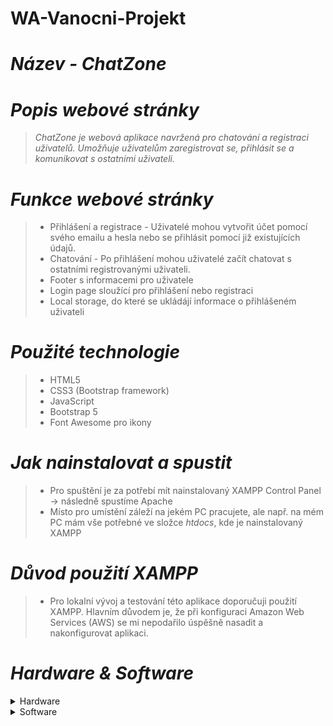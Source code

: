 # WA-Vanocni-Projekt
# *Název - ChatZone*

# *Popis webové stránky*
> *ChatZone je webová aplikace navržená pro chatování a registraci uživatelů. Umožňuje uživatelům zaregistrovat se, přihlásit se a komunikovat s ostatními uživateli.*

# *Funkce webové stránky*
> - Přihlášení a registrace - Uživatelé mohou vytvořit účet pomocí svého emailu a hesla nebo se přihlásit pomocí již existujících údajů.
> - Chatování - Po přihlášení mohou uživatelé začít chatovat s ostatními registrovanými uživateli.
> - Footer s informacemi pro uživatele
> - Login page sloužící pro přihlášení nebo registraci
> - Local storage, do které se ukládájí informace o přihlášeném uživateli

# *Použité technologie*
> - HTML5
> - CSS3 (Bootstrap framework)
> - JavaScript
> - Bootstrap 5
> - Font Awesome pro ikony

# *Jak nainstalovat a spustit*
> - Pro spuštění je za potřebí mít nainstalovaný XAMPP Control Panel -> následně spustíme Apache
> - Místo pro umístění záleží na jekém PC pracujete, ale např. na mém PC mám vše potřebné ve složce *htdocs*, kde je nainstalovaný XAMPP

# *Důvod použití XAMPP*
> - Pro lokalní vývoj a testování této aplikace doporučuji použití XAMPP. Hlavním důvodem je, že při konfiguraci Amazon Web Services (AWS) se mi nepodařilo úspěšně nasadit a nakonfigurovat aplikaci.

# *Hardware & Software*
<details>
<summary>Hardware</summary>
Název zařízení: MSI<br/>
Procesor: 11th Gen Intel(R) Core(TM) i7-11800H @ 2.30GHz 2.30 GHz<br/>
Nainstalovaná paměť RAM: 16,0 GB (použitelné: 15,7 GB)<br/>
Typ systému: 64bitový operační systém, procesor pro platformu x64<br/>
Edice: Windows 11 Home Single Language<br/>
Verze: 22H2<br/>
</details>

<details>
<summary>Software</summary>
Visual Studio Code<br/>
Version: 1.85.1 (user setup)<br/>
Date: 2023-12-13T09:49:37.021Z<br/>
Node.js: 18.15.0<br/>
</details>
